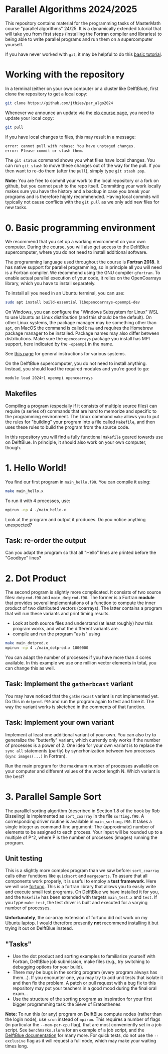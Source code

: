 # Parallel Algorithms 2024/2025

This repository contains material for the programming tasks of MasterMath course "parallel algorithms" 24/25.
It is a dynamically extended tutorial that will take you from first steps (installing the Fortran compiler and libraries)
to being able to write parallel programs and run them on a supercomputer yourself.

If you have never worked with ``git``, it may be helpful to do this [basic tutorial](https://product.hubspot.com/blog/git-and-github-tutorial-for-beginners).

# Working with the repository

In a terminal (either on your own computer or a cluster like DelftBlue),
first clone the repository to get a local copy:
```bash
git clone https://github.com/jthies/par_algo2024
```

Whenever we announce an update via the [elo course page](https://elo.mastermath.nl/course/view.php?id=1065),
you need to update your local copy:
```bash
git pull
```
If you have local changes to files, this may result in a message:
```bash
error: cannot pull with rebase: You have unstaged changes.
error: Please commit or stash them.
```
The ``git status`` command shows you what files have local changes.
You can run ``git stash`` to move these changes out of the way for the pull.
If you then want to re-do them (after the ``pull``), simply type ``git stash pop``.

**Note:** You are free to commit your work to the local repository or a fork on github,
but you cannot push to the repo itself. Committing your work locally makes sure you have
the history and a backup in case you break your programs and is therefore highly recommended.
Having local commits will typically not cause conflicts with the ``git pull`` as we only
add new files for new tasks.

# 0. Basic programming environment

We recommend that you set up a working environment on your own computer.
During the course, you will also get access to the DelftBlue supercomputer,
where you do not need to install additional software.

The programming language used throughout the course is **Fortran 2018**. It has native support for
parallel programming, so in principle all you will need is a Fortran compiler.
We recommend using the GNU compiler ``gfortran``. To enable actual parallel execution of your code,
it relies on the OpenCoarrays library, which you have to install separately.

To install all you need in an Ubuntu terminal, you can use:
```bash
sudo apt install build-essential libopencoarrays-openmpi-dev
```
On Windows, you can configure the "Windows Subsystem for Linux" WSL to use Ubuntu as Linux distribution (and this should be the default).
On other Linux systems, the package manager may be something other than ``apt``, on MacOS the command is called ``brew`` and requires the Homebrew package manager to be installed.
Package names may also differ between distributions. Make sure the ``opencoarrays`` package you install has MPI support,
here indicated by the ``-openmpi`` in the name.

See [this page](http://www.opencoarrays.org/) for general instructions for various systems.

On the DelftBlue supercomputer, you do not need to install anything. Instead, you should load the required modules
and you're good to go:
```bash
module load 2024r1 openmpi opencoarrays
```
## Makefiles

Compiling a program (especially if it consists of multiple source files)
can require (a series of) commands that are hard to memorize and specific
to the programming environment. The Linux command ``make`` allows you to put the
rules for "building" your program into a file called ``Makefile``, and then uses
these rules to build the program from the source code.

In this repository you will find a fully functional ``Makefile`` geared towards
use on DelftBlue. In principle, it should also work on your own computer, though.

# 1. Hello World!

You find our first program in ``main_hello.f90``.
You can compile it using:
```bash
make main_hello.x
```
To run it with 4 processes, use:
```bash
mpirun -np 4 ./main_hello.x
```
Look at the program and output it produces.
Do you notice anything unexpected?

## Task: re-order the output

Can you adapt the program so that all "Hello" lines are printed before the "Goodbye" lines?

# 2. Dot Product

The second program is slightly more complicated. It consists of two source files: ``dotprod.f90``
and ``main_dotprod.f90``. The former is a Fortran __module__ that provides several implementations
of a function to compute the inner product of two distributed vectors (coarrays). The latter contains
a program that will run these variants and print timing results.

- Look at both source files and understand (at least roughly) how this program works, and what the different
variants are.
- compile and run the program "as is" using
```bash
make main_dotprod.x
mpirun -np 4 ./main_dotprod.x 1000000
```
You can adapt the number of processes if you have more than 4 cores available. In this example we use one million vector elements in total,
you can change this as well.

## Task: Implement the ``gatherbcast`` variant

You may have noticed that the ``gatherbcast`` variant is not implemented yet.
Do this in ``dotprod.f90`` and run the program again to test and time it.
The way the variant works is sketched in the comments of that function.

## Task: Implement your own variant

Implement at least one additional variant of your own. You can also try to generalize the "butterfly"
variant, which currently only works if the number of processes is a power of 2.
One idea for your own variant is to replace the ``sync all`` statements (partly) by syncrhonization between two processes (``sync images(...)`` in Fortran).

Run the main program for the maximum number of processes available on your computer and different values of the vector length N.
Which variant is the best?

# 3. Parallel Sample Sort

The paralllel sorting algorithm (described in Section 1.8 of the book by Rob Bisseling) is implemented as ``sort_coarray`` in the file ``sorting.f90``.
A corresponding driver routine is available in ``main_sorting.f90``. It takes a single integer as command-line argument: The (approximate)
number of elements to be assigned to each process. Your input will be rounded up to a multiple of P^2, where P is the number of processes (images)
running the program.

## Unit testing

This is a slightly more complex program than we saw before: ``sort_coarray`` calls other functions like ``quicksort`` and ``mergeparts``. To assure that all
components work properly, it is useful to employ a **test framework**. Here we will use [fortuno](https://github.com/fortuno-repos/fortuno-coarray).
This is a fortran library that allows you to easily write and execute small test programs. On DelftBlue we have installed it for you, and the ``Makefile``
has been extended with targets ``main_test.x`` and ``test``. If you type ``make test``, the test driver is built and executed for a varying number of
processes.

**Unfortunately**, the co-array extension of fortuno did not work on my Ubuntu laptop. I would therefore presently __not__ recommend installing it
but trying it out on DelftBlue instead.

## "Tasks"

- Use the dot product and sorting examples to familiarize yourself with Fortran, DelftBlue job submission, make files
(e.g., try switching to debugging options for your build).
- There may be bugs in the sorting program (every program always has them...). If you encounter one, you may try to add 
unit tests that isolate it and then fix the problem. A patch or pull request with a bug fix to this repository may put your
teachers in a good mood during the final oral exam...
- Use the structure of the sorting program as inspiration for your first bigger programming task: the Sieve of Eratosthenes

**Note:** To run this (or any) program on DelftBlue compute nodes (rather than the login node),
use ``srun`` instead of ``mpirun``. This requires a number of flags (in particular the ``--mem-per-cpu`` flag),
that are most conveniently set in a job script. See ``benchmarks.slurm`` for an example of a job script, and
the [DelftBlue documentation](https://doc.dhpc.tudelft.nl) for many more. For quick tests, do not use the ``--exclusive``
flag as it will request a full node, which may make your waiting times long.
